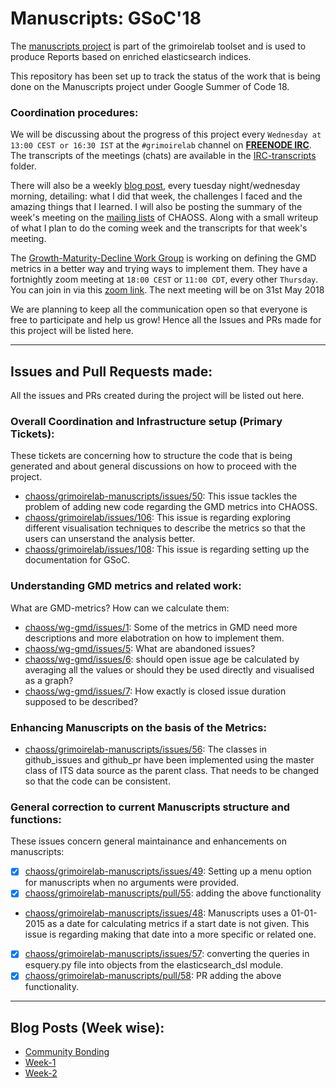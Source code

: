 # Manuscripts: GSoC'18

The [manuscripts project](https://github.com/chaoss/grimoirelab-manuscripts) is part of the grimoirelab toolset and is used to produce Reports based on enriched elasticsearch indices.

This repository has been set up to track the status of the work that is being done on the Manuscripts project under Google Summer of Code 18.

### Coordination procedures:

We will be discussing about the progress of this project every `Wednesday at 13:00 CEST or 16:30 IST` at the `#grimoirelab` channel on [**FREENODE IRC**](https://webchat.freenode.net/). The transcripts of the meetings (chats) are available in the [IRC-transcripts](https://github.com/aswanipranjal/gsoc-manuscripts/tree/master/IRC-transcripts) folder. 

There will also be a weekly [blog post](https://aswanipranjal.github.io/posts/), every tuesday night/wednesday morning, detailing: what I did that week, the challenges I faced and the amazing things that I learned.
I will also be posting the summary of the week's meeting on the [mailing lists](https://lists.linuxfoundation.org/mailman/listinfo/oss-health-metrics) of CHAOSS. Along with a small writeup of what I plan to do the coming week and the transcripts for that week's meeting.

The [Growth-Maturity-Decline Work Group](https://github.com/chaoss/wg-gmd) is working on defining the GMD metrics in a better way and trying ways to implement them. They have a fortnightly zoom meeting at `18:00 CEST` or `11:00 CDT`, every other `Thursday`. You can join in via this [zoom link](https://unomaha.zoom.us/j/720431288). The next meeting will be on 31st May 2018

We are planning to keep all the communication open so that everyone is free to participate and help us grow! Hence all the Issues and PRs made for this project will be listed here.

---
## Issues and Pull Requests made:
All the issues and PRs created during the project will be listed out here.

### Overall Coordination and Infrastructure setup (Primary Tickets):
These tickets are concerning how to structure the code that is being generated and about general discussions on how to proceed with the project.

- [chaoss/grimoirelab-manuscripts/issues/50](https://github.com/chaoss/grimoirelab-manuscripts/issues/50): This issue tackles the problem of adding new code regarding the GMD metrics into CHAOSS.
- [chaoss/grimoirelab/issues/106](https://github.com/chaoss/grimoirelab/issues/106): This issue is regarding exploring different visualisation techniques to describe the metrics so that the users can unserstand the analysis better.
- [chaoss/grimoirelab/issues/108](https://github.com/chaoss/grimoirelab/issues/108): This issue is regarding setting up the documentation for GSoC.

### Understanding GMD metrics and related work:
What are GMD-metrics? How can we calculate them:
- [chaoss/wg-gmd/issues/1](https://github.com/chaoss/wg-gmd/issues/1): Some of the metrics in GMD need more descriptions and more elabotration on how to implement them.
- [chaoss/wg-gmd/issues/5](https://github.com/chaoss/wg-gmd/issues/5): What are abandoned issues? 
- [chaoss/wg-gmd/issues/6](https://github.com/chaoss/wg-gmd/issues/6): should open issue age be calculated by averaging all the values or should they be used directly and visualised as a graph?
- [chaoss/wg-gmd/issues/7](https://github.com/chaoss/wg-gmd/issues/7): How exactly is closed issue duration supposed to be described?

### Enhancing Manuscripts on the basis of the Metrics:
- [chaoss/grimoirelab-manuscripts/issues/56](https://github.com/chaoss/grimoirelab-manuscripts/issues/56): The classes in github_issues and github_pr have been implemented using the master class of ITS data source as the parent class. That needs to be changed so that the code can be consistent.

### General correction to current Manuscripts structure and functions:
These issues concern general maintainance and enhancements on manuscripts:
- [x] [chaoss/grimoirelab-manuscripts/issues/49](https://github.com/chaoss/grimoirelab-manuscripts/issues/49): Setting up a menu option for manuscripts when no arguments were provided.
- [x] [chaoss/grimoirelab-manuscripts/pull/55](https://github.com/chaoss/grimoirelab-manuscripts/pull/55): adding the above functionality
- [chaoss/grimoirelab-manuscripts/issues/48](https://github.com/chaoss/grimoirelab-manuscripts/issues/48): Manuscripts uses a 01-01-2015 as a date for calculating metrics if a start date is not given. This issue is regarding making that date into a more specific or related one.
- [x] [chaoss/grimoirelab-manuscripts/issues/57](https://github.com/chaoss/grimoirelab-manuscripts/issues/57): converting the queries in esquery.py file into objects from the elasticsearch_dsl module.
- [x] [chaoss/grimoirelab-manuscripts/pull/58](https://github.com/chaoss/grimoirelab-manuscripts/pull/58): PR adding the above functionality.

---
## Blog Posts (Week wise):

- [Community Bonding](https://aswanipranjal.github.io/posts/communitybonding)
- [Week-1](https://aswanipranjal.github.io/posts/week-1/)
- [Week-2](https://aswanipranjal.github.io/posts/week-2/)
